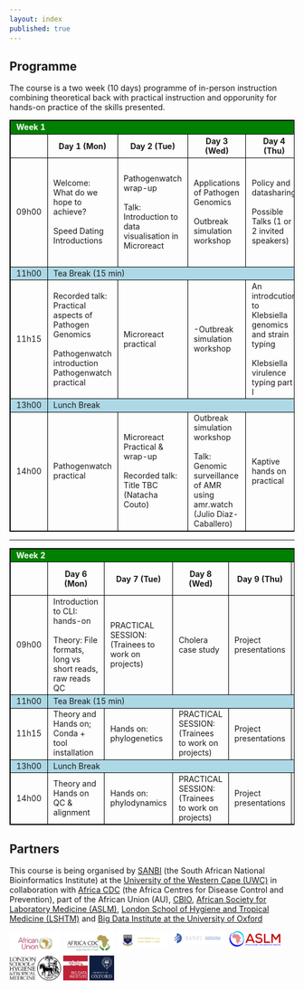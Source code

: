```yaml
---
layout: index
published: true
---
```

## Programme

The course is a two week (10 days) programme of in-person instruction combining theoretical back with practical instruction and opporunity for hands-on practice of the skills presented.

<!-- LEAVE THIS TABLE ALONE - the rest of the page continues where it says BELOWTHETABLE -->

<style>
    td, th, table { border: 1px solid black; }
    td, th {padding-left: 10px; padding-right: 10px; }
    th { font-weight: bold }
    .break { background: lightblue; }
    .weekheader { background: green; color: white }
</style>

<table>
  <tr class="weekheader">
    <td colspan="6">
      <strong>Week 1</strong>
    </td>
  </tr>
  <tr style="border: 1px solid black;">
    <td></td>
    <th>Day 1 (Mon)</th>
    <th>Day 2 (Tue)</th>
    <th>Day 3 (Wed)</th>
    <th>Day 4 (Thu)</th>
    <th>Day 5 (Fri)</th>
  </tr>
  <tr>
    <td>09h00</td>
    <td>Welcome: What do we hope to achieve?<br><br>Speed Dating Introductions</td>
    <td>Pathogenwatch wrap-up<br><br>Talk: Introduction to data visualisation in Microreact</td>
    <td>Applications of Pathogen Genomics<br><br>Outbreak simulation workshop</td> 
    <td>Policy and datasharing<br><br>Possible Talks (1 or 2 invited speakers)</td> 
    <td>Kaptive hands on practical: review and discussion<br><br>Klebsiella virulence typing part II</td> 
   
  
  </tr>
  <tr class="break">
    <td>11h00</td>
    <td colspan="5">Tea Break (15 min)</td>
  </tr>
  <tr>
    <td>11h15</td>
    <td>Recorded talk: Practical aspects of Pathogen Genomics<br><br>Pathogenwatch introduction<br>Pathogenwatch practical </td>
    <td>Microreact practical</td>
      <td>-Outbreak simulation workshop</td>
    <td>An introdcution to Klebsiella genomics and strain typing<br><br>Klebsiella virulence typing part I</td>
    <td>Klebsiella AMR & plasmid typing<br><br>Kleborate hands on practical </td>
      </tr>
  <tr class="break">
    <td>13h00</td>
    <td colspan="5">Lunch Break</td>
  </tr>
  <tr>
    <td>14h00</td>
    <td>Pathogenwatch practical</td>
    <td>Microreact Practical & wrap-up<br><br>Recorded talk: Title TBC (Natacha Couto)</td>
    <td>Outbreak simulation workshop<br><br>Talk: Genomic surveillance of AMR using amr.watch (Julio Diaz-Caballero)</td>
    <td>Kaptive hands on practical</td>
    <td>Kleborate hands on practical 
</td>
  </tr>
</table>

<hr>

<table>
  <tr class="weekheader">
    <td colspan="6"><strong>Week 2</strong></td>
  </tr>
  <tr>
    <td></td>
    <th>Day 6 (Mon)</th>
    <th>Day 7 (Tue)</th>
    <th>Day 8 (Wed)</th>
    <th>Day 9 (Thu)</th>
    <th>Day 10 (Fri)</th>
  </tr>
  <tr>
    <td>09h00</td>
    <td>Introduction to CLI: hands-on<br><br>Theory: File formats, long vs short reads, raw reads QC</td>
    <td>PRACTICAL SESSION: (Trainees to work on projects)</td>
    <td>Cholera case study</td>
    <td>Project presentations</td>
    <td></td>
  </tr>
  <tr class="break">
    <td>11h00</td>
    <td colspan="5">Tea Break (15 min) </td>
  </tr>
  <tr>
    <td>11h15</td>
    <td>Theory and Hands on; Conda + tool installation</td>
    <td>Hands on: phylogenetics</td>
    <td>PRACTICAL SESSION: (Trainees to work on projects)</td>
    <td>Project presentations</td>
    <td></td>
  </tr>
  <tr class="break">
    <td>13h00</td>
    <td colspan="5">Lunch Break</td>
  </tr>
  <tr>
    <td>14h00</td>
    <td>Theory and Hands on QC & alignment </td>
    <td>Hands on: phylodynamics</td>
    <td>PRACTICAL SESSION: (Trainees to work on projects)</td>
    <td>Project presentations</td>
    <td></td>
  </tr>
</table>

<!-- BELOWTHETABLE -->

## Partners

This course is being organised by [SANBI](https://www.sanbi.ac.za/) (the South African National Bioinformatics Institute) at the 
[University of the Western Cape (UWC)](https://www.uwc.ac.za/) in collaboration with [Africa CDC](https://africacdc.org) (the Africa Centres for Disease Control and Prevention), part of the African Union (AU), [CBIO](https://health.uct.ac.za/computational-biology/), [African Society for Laboratory Medicine (ASLM)](https://aslm.org/), [London School of Hygiene and Tropical Medicine (LSHTM)](https://www.lshtm.ac.uk/) and [Big Data Institute at the University of Oxford](https://www.bdi.ox.ac.uk/)

<p float="left">
  <img src="img/african_union_logo.svg" width="18%" align="top">
  <img src="img/africacdc_logo.svg" width="18%" align="top">
  <img src="img/uwc_logo.svg" width="18%" align="top">
  <img src="img/sanbi_logo.svg" width="20%" align="top">
  <img src="img/aslm_logo.jpg" width="18%" align="top">
  <img src="img/LSHTMLogo2020.svg" width="18%" align="top">
  <img src="img/Big_Data_Institute_logo.jpg" width="18%" align="top">
</p>

